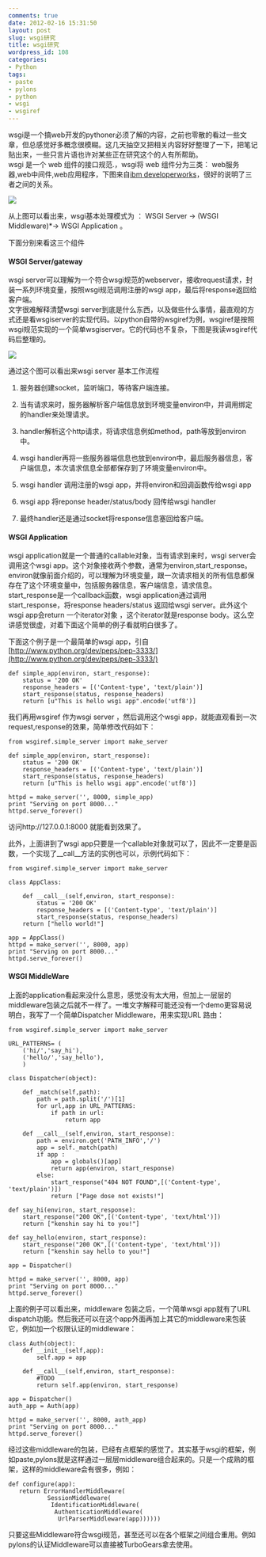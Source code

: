 ```yaml
---
comments: true
date: 2012-02-16 15:31:50
layout: post
slug: wsgi研究
title: wsgi研究
wordpress_id: 108
categories:
- Python
tags:
- paste
- pylons
- python
- wsgi
- wsgiref
---
```


wsgi是一个搞web开发的pythoner必须了解的内容，之前也零散的看过一些文章，但总感觉好多概念很模糊。这几天抽空又把相关内容好好整理了一下，把笔记贴出来，一些只言片语也许对某些正在研究这个的人有所帮助。  
wsgi 是一个 web 组件的接口规范.，wsgi将 web 组件分为三类： web服务器,web中间件,web应用程序，下图来自[ibm developerworks](http://www.ibm.com/developerworks/cn/web/wa-wsgi/)，很好的说明了三者之间的关系。

[![](http://www.kenshinx.me/wp-content/uploads/2012/02/WSGI.gif)](http://www.kenshinx.me/wp-content/uploads/2012/02/WSGI.gif)


从上图可以看出来，wsgi基本处理模式为 ： WSGI Server -> (WSGI Middleware)*-> WSGI Application 。

下面分别来看这三个组件


#### WSGI Server/gateway

wsgi server可以理解为一个符合wsgi规范的webserver，接收request请求，封装一系列环境变量，按照wsgi规范调用注册的wsgi app，最后将response返回给客户端。  
文字很难解释清楚wsgi server到底是什么东西，以及做些什么事情，最直观的方式还是看wsgiserver的实现代码。以python自带的wsgiref为例，wsgiref是按照wsgi规范实现的一个简单wsgiserver。它的代码也不复杂，下图是我读wsgiref代码后整理的。

[![](http://www.kenshinx.me/wp-content/uploads/2012/02/wsgiref.png)](http://www.kenshinx.me/wp-content/uploads/2012/02/wsgiref.png)

通过这个图可以看出来wsgi server 基本工作流程

	
1. 服务器创建socket，监听端口，等待客户端连接。
	
2. 当有请求来时，服务器解析客户端信息放到环境变量environ中，并调用绑定的handler来处理请求。
	
3. handler解析这个http请求，将请求信息例如method，path等放到environ中。

4. wsgi handler再将一些服务器端信息也放到environ中，最后服务器信息，客户端信息，本次请求信息全部都保存到了环境变量environ中。
	
5. wsgi handler 调用注册的wsgi app，并将environ和回调函数传给wsgi app

6. wsgi app 将reponse header/status/body 回传给wsgi handler

7. 最终handler还是通过socket将response信息塞回给客户端。

#### WSGI Application


wsgi application就是一个普通的callable对象，当有请求到来时，wsgi server会调用这个wsgi app。这个对象接收两个参数，通常为environ,start_response。environ就像前面介绍的，可以理解为环境变量，跟一次请求相关的所有信息都保存在了这个环境变量中，包括服务器信息，客户端信息，请求信息。start_response是一个callback函数，wsgi application通过调用start_response，将response headers/status 返回给wsgi server。此外这个wsgi app会return 一个iterator对象 ，这个iterator就是response body。这么空讲感觉很虚，对着下面这个简单的例子看就明白很多了。


下面这个例子是一个最简单的wsgi app，引自[http://www.python.org/dev/peps/pep-3333/](http://www.python.org/dev/peps/pep-3333/)

    
    def simple_app(environ, start_response):
        status = '200 OK'
        response_headers = [('Content-type', 'text/plain')]
        start_response(status, response_headers)
        return [u"This is hello wsgi app".encode('utf8')]


我们再用wsgiref 作为wsgi server ，然后调用这个wsgi app，就能直观看到一次request,response的效果，简单修改代码如下：

    
    from wsgiref.simple_server import make_server
    
    def simple_app(environ, start_response):
        status = '200 OK'
        response_headers = [('Content-type', 'text/plain')]
        start_response(status, response_headers)
        return [u"This is hello wsgi app".encode('utf8')]
    
    httpd = make_server('', 8000, simple_app)
    print "Serving on port 8000..."
    httpd.serve_forever()


访问http://127.0.0.1:8000 就能看到效果了。

此外，上面讲到了wsgi app只要是一个callable对象就可以了，因此不一定要是函数，一个实现了__call__方法的实例也可以，示例代码如下：

    
    from wsgiref.simple_server import make_server
    
    class AppClass:
    
    	def __call__(self,environ, start_response):
    	    status = '200 OK'
    	    response_headers = [('Content-type', 'text/plain')]
    	    start_response(status, response_headers)
   	    return ["hello world!"]
    
    app = AppClass()
    httpd = make_server('', 8000, app)
    print "Serving on port 8000..."
    httpd.serve_forever()


#### WSGI MiddleWare


上面的application看起来没什么意思，感觉没有太大用，但加上一层层的middleware包装之后就不一样了。一堆文字解释可能还没有一个demo更容易说明白，我写了一个简单Dispatcher Middleware，用来实现URL 路由：

    
    from wsgiref.simple_server import make_server
    
    URL_PATTERNS= (
        ('hi/','say_hi'),
        ('hello/','say_hello'),
        )
    
    class Dispatcher(object):
    
        def _match(self,path):
            path = path.split('/')[1]
            for url,app in URL_PATTERNS:
                if path in url:
                    return app
    
        def __call__(self,environ, start_response):
            path = environ.get('PATH_INFO','/')
            app = self._match(path)
            if app :
                app = globals()[app]
                return app(environ, start_response)
            else:
                start_response("404 NOT FOUND",[('Content-type', 'text/plain')])
                return ["Page dose not exists!"]
    
    def say_hi(environ, start_response):
        start_response("200 OK",[('Content-type', 'text/html')])
        return ["kenshin say hi to you!"]
    
    def say_hello(environ, start_response):
        start_response("200 OK",[('Content-type', 'text/html')])
        return ["kenshin say hello to you!"]
    
    app = Dispatcher()
    
    httpd = make_server('', 8000, app)
    print "Serving on port 8000..."
    httpd.serve_forever()


上面的例子可以看出来，middleware 包装之后，一个简单wsgi app就有了URL dispatch功能。然后我还可以在这个app外面再加上其它的middleware来包装它，例如加一个权限认证的middleware：

    
    class Auth(object):
        def __init__(self,app):
            self.app = app
    
        def __call__(self,environ, start_response):
            #TODO
            return self.app(environ, start_response)
    
    app = Dispatcher()
    auth_app = Auth(app)
    
    httpd = make_server('', 8000, auth_app)
    print "Serving on port 8000..."
    httpd.serve_forever()


经过这些middleware的包装，已经有点框架的感觉了。其实基于wsgi的框架，例如paste,pylons就是这样通过一层层middleware组合起来的。只是一个成熟的框架，这样的middleware会有很多，例如：
    
    def configure(app):
       return ErrorHandlerMiddleware(
               SessionMiddleware(
                IdentificationMiddleware(
                 AuthenticationMiddleware(
                  UrlParserMiddleware(app))))))


只要这些Middleware符合wsgi规范，甚至还可以在各个框架之间组合重用。例如pylons的认证Middleware可以直接被TurboGears拿去使用。
